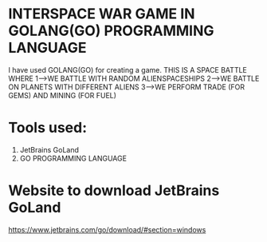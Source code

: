 # INTERSPACE WAR GAME IN GOLANG(GO) PROGRAMMING LANGUAGE
I have used GOLANG(GO) for creating a game.
THIS IS A SPACE BATTLE WHERE
1-->WE BATTLE WITH RANDOM ALIENSPACESHIPS
2-->WE BATTLE ON PLANETS WITH DIFFERENT ALIENS
3-->WE PERFORM TRADE (FOR GEMS) AND MINING (FOR FUEL)

# Tools used:
1) JetBrains GoLand
2) GO PROGRAMMING LANGUAGE

# Website to download JetBrains GoLand
https://www.jetbrains.com/go/download/#section=windows

 

